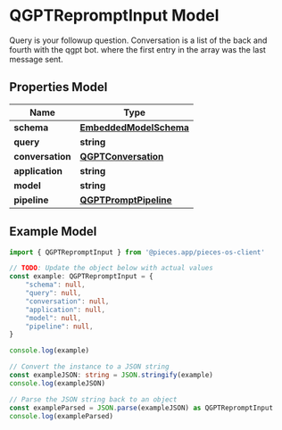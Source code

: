 
# QGPTRepromptInput Model

Query is your followup question.  Conversation is a list of the back and fourth with the qgpt bot. where the first entry in the array was the last message sent.

## Properties Model

Name | Type
------------ | -------------
**schema** | [**EmbeddedModelSchema**](EmbeddedModelSchema)
**query** | **string**
**conversation** | [**QGPTConversation**](QGPTConversation)
**application** | **string**
**model** | **string**
**pipeline** | [**QGPTPromptPipeline**](QGPTPromptPipeline)

## Example Model

```typescript
import { QGPTRepromptInput } from '@pieces.app/pieces-os-client'

// TODO: Update the object below with actual values
const example: QGPTRepromptInput = {
    "schema": null,
    "query": null,
    "conversation": null,
    "application": null,
    "model": null,
    "pipeline": null,
}

console.log(example)

// Convert the instance to a JSON string
const exampleJSON: string = JSON.stringify(example)
console.log(exampleJSON)

// Parse the JSON string back to an object
const exampleParsed = JSON.parse(exampleJSON) as QGPTRepromptInput
console.log(exampleParsed)
```



